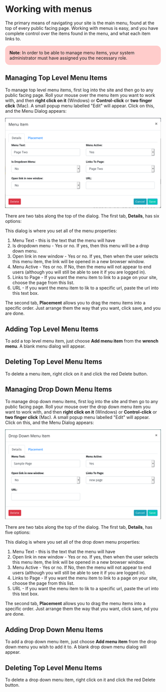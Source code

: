 # Working with menus

The primary means of navigating your site is the main menu, found at the top of every public facing page. Working with menus is
easy, and you have complete control over the items found in the menu, and what each item links to.

<div style="background: #ffcccb; padding: 1em; border-radius: 1em; text-align: left; font-weight: normal;">
	<b>Note</b>: In order to be able to manage menu items, your system administrator must have assigned you
	the necessary role. 
</div>


## Managing Top Level Menu Items

To manage top level menu items, first log into the site and then go to any public facing page. Roll your mouse over the menu item
you want to work with, and then **right click on it** (Windows) or **Control-click** or **two finger click** (Mac). A small popup
menu labelled "Edit" will appear. Click on this, and the Menu Dialog appears:

![image](images/menu-dialog.png)

There are two tabs along the top of the dialog. The first tab, **Details**, has six options:

This dialog is where you set all of the menu properties:

1. Menu Text - this is the text that the menu will have
2. Is dropdown menu - Yes or no. If yes, then this menu will be a drop down menu.
3. Open link in new window - Yes or no. If yes, then when the user selects this menu item, the link will be opened in a new browser window.
4. Menu Active - Yes or no. If No, then the menu will not appear to end users (although you will still be able to see it if you are logged in).
5. Links to Page - If you want the menu item to link to a page on your site, choose the page from this list.
6. URL - If you want the menu item to lik to a specific url, paste the url into this text box.

The second tab, **Placement** allows you to drag the menu items into a specific order. Just arrange them the way that you want, click save, and you are done.

## Adding Top Level Menu Items

To add a top level menu item, just choose **Add menu item** from the **wrench menu**. A blank menu dialog will appear.

## Deleting Top Level Menu Items

To delete a menu item, right click on it and click the red Delete button.



## Managing Drop Down Menu Items

To manage drop down menu items, first log into the site and then go to any public facing page. Roll your mouse over the drop down menu item
you want to work with, and then **right click on it** (Windows) or **Control-click** or **two finger click** (Mac). A small popup
menu labelled "Edit" will appear. Click on this, and the Menu Dialog appears:

![image](images/drop-down-menu-dialog.png)

There are two tabs along the top of the dialog. The first tab, **Details**, has five options:

This dialog is where you set all of the drop down menu properties:

1. Menu Text - this is the text that the menu will have
1. Open link in new window - Yes or no. If yes, then when the user selects this menu item, the link will be opened in a new browser window.
1. Menu Active - Yes or no. If No, then the menu will not appear to end users (although you will still be able to see it if you are logged in).
1. Links to Page - If you want the menu item to link to a page on your site, choose the page from this list.
1. URL - If you want the menu item to lik to a specific url, paste the url into this text box.

The second tab, **Placement** allows you to drag the menu items into a specific order. Just arrange them the way that you want, click save, nd you are done.

## Adding Drop Down Menu Items

To add a drop down menu item, just choose **Add menu item** from the drop down menu you wish to add it to. A blank drop down menu dialog will appear.

## Deleting Top Level Menu Items

To delete a drop down menu item, right click on it and click the red Delete button.

